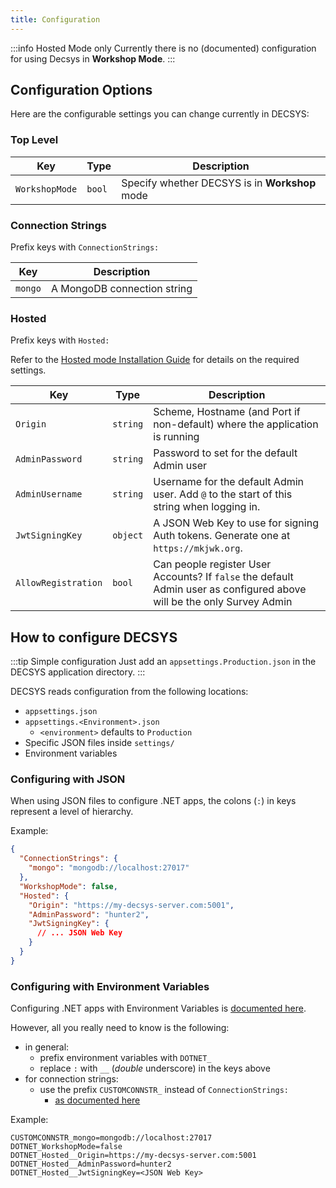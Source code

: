 ```yaml
---
title: Configuration
---
```


:::info Hosted Mode only
Currently there is no (documented) configuration for using Decsys in **Workshop Mode**.
:::

## Configuration Options

Here are the configurable settings you can change currently in DECSYS:

### Top Level

| Key | Type | Description |
|-|-|-|
| `WorkshopMode` | `bool` | Specify whether DECSYS is in **Workshop** mode |

### Connection Strings

Prefix keys with `ConnectionStrings:`

| Key | Description |
|-|-|
| `mongo` | A MongoDB connection string |

### Hosted

Prefix keys with `Hosted:`

Refer to the [Hosted mode Installation Guide](installation#hosted-mode-setup) for details on the required settings.

| Key | Type | Description |
|-|-|-|
| `Origin` | `string` | Scheme, Hostname (and Port if non-default) where the application is running |
| `AdminPassword` | `string` | Password to set for the default Admin user |
| `AdminUsername` | `string` | Username for the default Admin user. Add `@` to the start of this string when logging in. |
| `JwtSigningKey` | `object` | A JSON Web Key to use for signing Auth tokens. Generate one at `https://mkjwk.org`. |
| `AllowRegistration` | `bool` | Can people register User Accounts? If `false` the default Admin user as configured above will be the only Survey Admin |

## How to configure DECSYS

:::tip Simple configuration
Just add an `appsettings.Production.json` in the DECSYS application directory.
:::

DECSYS reads configuration from the following locations:
- `appsettings.json`
- `appsettings.<Environment>.json`
  - `<environment>` defaults to `Production`
- Specific JSON files inside `settings/`
- Environment variables

### Configuring with JSON

When using JSON files to configure .NET apps, the colons (`:`) in keys represent a level of hierarchy.

Example:
```json
{
  "ConnectionStrings": {
    "mongo": "mongodb://localhost:27017"
  },
  "WorkshopMode": false,
  "Hosted": {
    "Origin": "https://my-decsys-server.com:5001",
    "AdminPassword": "hunter2",
    "JwtSigningKey": {
      // ... JSON Web Key
    }
  }
}
```

### Configuring with Environment Variables

Configuring .NET apps with Environment Variables is [documented here](https://docs.microsoft.com/en-us/aspnet/core/fundamentals/configuration/?view=aspnetcore-5.0#environment-variables).

However, all you really need to know is the following:
- in general:
  - prefix environment variables with `DOTNET_`
  - replace `:` with `__` (*double* underscore) in the keys above
- for connection strings:
  - use the prefix `CUSTOMCONNSTR_` instead of `ConnectionStrings:`
    - [as documented here](https://docs.microsoft.com/en-us/aspnet/core/fundamentals/configuration/?view=aspnetcore-5.0#connection-string-prefixes)

Example:
```
CUSTOMCONNSTR_mongo=mongodb://localhost:27017
DOTNET_WorkshopMode=false
DOTNET_Hosted__Origin=https://my-decsys-server.com:5001
DOTNET_Hosted__AdminPassword=hunter2
DOTNET_Hosted__JwtSigningKey=<JSON Web Key>
```
